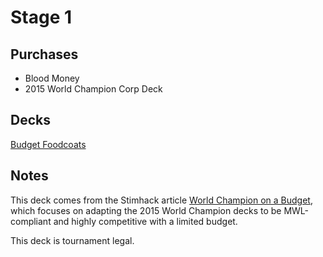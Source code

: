 # Stage 1

## Purchases

* Blood Money
* 2015 World Champion Corp Deck

## Decks

[Budget Foodcoats](https://meteor.stimhack.com/decks/TDBCAyzLmAanSgE5E)

## Notes

This deck comes from the Stimhack article [World Champion on a Budget](http://stimhack.com/world-champion-on-a-budget/), which focuses on adapting the 2015 World Champion decks to be MWL-compliant and highly competitive with a limited budget.

This deck is tournament legal.